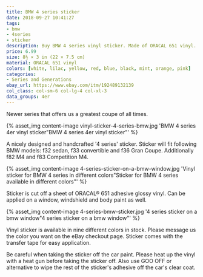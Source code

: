 ```yaml
---
title: BMW 4 series sticker
date: 2018-09-27 10:41:27
tags:
- bmw
- 4series
- sticker
description: Buy BMW 4 series vinyl sticker. Made of ORACAL 651 vinyl. Available in different colors.
price: 6.99
size: 8½ × 3 in (22 × 7.5 cm)
material: ORACAL 651 vinyl
colors: [white, lilac, yellow, red, blue, black, mint, orange, pink]
categories:
- Series and Generations
ebay_url: https://www.ebay.com/itm/192489132139
col_class: col-sm-6 col-lg-4 col-xl-3
data_groups: 4er
---
```


Newer series that offers us a greatest coupe of all times.

<!-- more -->
{% asset_img content-image vinyl-sticker-4-series-bmw.jpg 'BMW 4 series 4er vinyl sticker"BMW 4 series 4er vinyl sticker"' %}

A nicely designed and handcrafted '4 series' sticker. Sticker will fit following BMW models: f32 sedan, f33 convertible and f36 Gran Coupe. Additionally f82 M4 and f83 Competition M4.

{% asset_img content-image 4-series-sticker-on-a-bmw-window.jpg 'Vinyl sticker for BMW 4 series in different colors"Sticker for BMW 4 series available in different colors"' %}

Sticker is cut off a sheet of ORACAL® 651 adhesive glossy vinyl. Can be applied on a window, windshield and body paint as well.

{% asset_img content-image 4-series-bmw-sticker.jpg '4 series sticker on a bmw window"4 series sticker on a bmw window"' %}

Vinyl sticker is available in nine different colors in stock. Please message us the color you want on the eBay checkout page. Sticker comes with the transfer tape for easy application.

Be careful when taking the sticker off the car paint. Please heat up the vinyl with a heat gun before taking the sticker off. Also use GOO OFF or alternative to wipe the rest of the sticker's adhesive off the car's clear coat.
